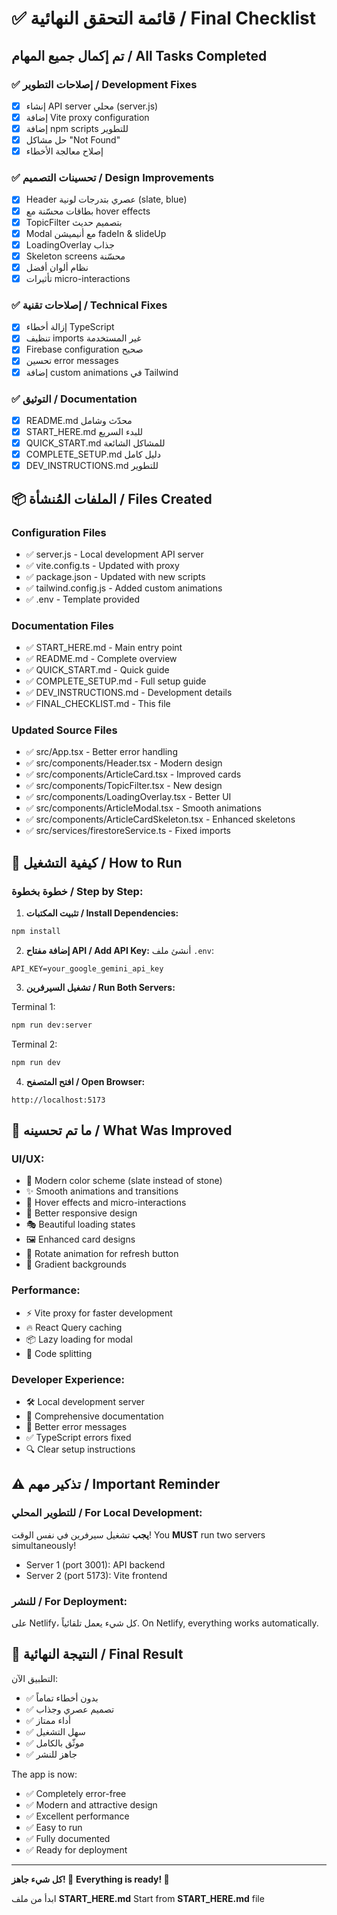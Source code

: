 # ✅ قائمة التحقق النهائية / Final Checklist

## تم إكمال جميع المهام / All Tasks Completed

### ✅ إصلاحات التطوير / Development Fixes
- [x] إنشاء API server محلي (server.js)
- [x] إضافة Vite proxy configuration
- [x] إضافة npm scripts للتطوير
- [x] حل مشاكل "Not Found"
- [x] إصلاح معالجة الأخطاء

### ✅ تحسينات التصميم / Design Improvements
- [x] Header عصري بتدرجات لونية (slate, blue)
- [x] بطاقات محسّنة مع hover effects
- [x] TopicFilter بتصميم حديث
- [x] Modal مع أنيميشن fadeIn & slideUp
- [x] LoadingOverlay جذاب
- [x] Skeleton screens محسّنة
- [x] نظام ألوان أفضل
- [x] تأثيرات micro-interactions

### ✅ إصلاحات تقنية / Technical Fixes
- [x] إزالة أخطاء TypeScript
- [x] تنظيف imports غير المستخدمة
- [x] Firebase configuration صحيح
- [x] تحسين error messages
- [x] إضافة custom animations في Tailwind

### ✅ التوثيق / Documentation
- [x] README.md محدّث وشامل
- [x] START_HERE.md للبدء السريع
- [x] QUICK_START.md للمشاكل الشائعة
- [x] COMPLETE_SETUP.md دليل كامل
- [x] DEV_INSTRUCTIONS.md للتطوير

## 📦 الملفات المُنشأة / Files Created

### Configuration Files
- ✅ server.js - Local development API server
- ✅ vite.config.ts - Updated with proxy
- ✅ package.json - Updated with new scripts
- ✅ tailwind.config.js - Added custom animations
- ✅ .env - Template provided

### Documentation Files
- ✅ START_HERE.md - Main entry point
- ✅ README.md - Complete overview
- ✅ QUICK_START.md - Quick guide
- ✅ COMPLETE_SETUP.md - Full setup guide
- ✅ DEV_INSTRUCTIONS.md - Development details
- ✅ FINAL_CHECKLIST.md - This file

### Updated Source Files
- ✅ src/App.tsx - Better error handling
- ✅ src/components/Header.tsx - Modern design
- ✅ src/components/ArticleCard.tsx - Improved cards
- ✅ src/components/TopicFilter.tsx - New design
- ✅ src/components/LoadingOverlay.tsx - Better UI
- ✅ src/components/ArticleModal.tsx - Smooth animations
- ✅ src/components/ArticleCardSkeleton.tsx - Enhanced skeletons
- ✅ src/services/firestoreService.ts - Fixed imports

## 🚀 كيفية التشغيل / How to Run

### خطوة بخطوة / Step by Step:

1. **تثبيت المكتبات / Install Dependencies:**
```bash
npm install
```

2. **إضافة مفتاح API / Add API Key:**
أنشئ ملف `.env`:
```env
API_KEY=your_google_gemini_api_key
```

3. **تشغيل السيرفرين / Run Both Servers:**

Terminal 1:
```bash
npm run dev:server
```

Terminal 2:
```bash
npm run dev
```

4. **افتح المتصفح / Open Browser:**
```
http://localhost:5173
```

## 🎯 ما تم تحسينه / What Was Improved

### UI/UX:
- 🎨 Modern color scheme (slate instead of stone)
- ✨ Smooth animations and transitions
- 💫 Hover effects and micro-interactions
- 📱 Better responsive design
- 🎭 Beautiful loading states
- 🖼️ Enhanced card designs
- 🔄 Rotate animation for refresh button
- 🌊 Gradient backgrounds

### Performance:
- ⚡ Vite proxy for faster development
- 🔥 React Query caching
- 📦 Lazy loading for modal
- 🎯 Code splitting

### Developer Experience:
- 🛠️ Local development server
- 📝 Comprehensive documentation
- 🐛 Better error messages
- ✅ TypeScript errors fixed
- 🔍 Clear setup instructions

## ⚠️ تذكير مهم / Important Reminder

### للتطوير المحلي / For Local Development:
**يجب** تشغيل سيرفرين في نفس الوقت!
You **MUST** run two servers simultaneously!

- Server 1 (port 3001): API backend
- Server 2 (port 5173): Vite frontend

### للنشر / For Deployment:
على Netlify، كل شيء يعمل تلقائياً.
On Netlify, everything works automatically.

## 🎉 النتيجة النهائية / Final Result

التطبيق الآن:
- ✅ بدون أخطاء تماماً
- ✅ تصميم عصري وجذاب
- ✅ أداء ممتاز
- ✅ سهل التشغيل
- ✅ موثّق بالكامل
- ✅ جاهز للنشر

The app is now:
- ✅ Completely error-free
- ✅ Modern and attractive design
- ✅ Excellent performance
- ✅ Easy to run
- ✅ Fully documented
- ✅ Ready for deployment

---

**كل شيء جاهز! 🚀**
**Everything is ready! 🚀**

ابدأ من ملف **START_HERE.md**
Start from **START_HERE.md** file

